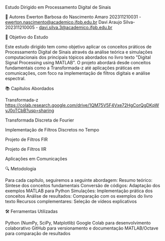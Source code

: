 Estudo Dirigido em Processamento Digital de Sinais

👥 Autores
Ewerton Barbosa do Nascimento Amaro 202311210031 - ewerton.nascimento@academico.ifpb.edu.br
Davi Araujo Silva-202311210005 - davi.silva.3@academico.ifpb.edu.br


🎯 Objetivo do Estudo

Este estudo dirigido tem como objetivo aplicar os conceitos práticos de Processamento Digital de Sinais através da análise teórica e simulações computacionais dos principais tópicos abordados no livro texto "Digital Signal Processing using MATLAB". O projeto abordará desde conceitos fundamentais como a Transformada-z até aplicações práticas em comunicações, com foco na implementação de filtros digitais e análise espectral.

📚 Capítulos Abordados

Transformada-z
https://colab.research.google.com/drive/1QM75V5F4Vxe72HgCorQgDKpWyJ0oTCbB?usp=sharing

Transformada Discreta de Fourier

Implementação de Filtros Discretos no Tempo

Projeto de Filtros FIR

Projeto de Filtros IIR

Aplicações em Comunicações

🔍 Metodologia

Para cada capítulo, seguiremos a seguinte abordagem:
Resumo teórico: Síntese dos conceitos fundamentais
Conversão de códigos: Adaptação dos exemplos MATLAB para Python
Simulações: Implementação prática dos conceitos
Análise de resultados: Comparação com os exemplos do livro texto
Recursos complementares: Seleção de vídeos explicativos

🛠️ Ferramentas Utilizadas

Python (NumPy, SciPy, Matplotlib)
Google Colab para desenvolvimento colaborativo
GitHub para versionamento e documentação
MATLAB/Octave para comparação de resultados
